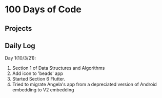 # 100 Days of Code

## Projects   

## Daily Log
Day 1(10/3/21): 
1. Section 1 of Data Structures and Algorithms <br>
2. Add icon to 'beads' app
3. Started Section 6 Flutter. 
4. Tried to migrate Angela's app from a depreciated version of Android embedding to V2 embedding
